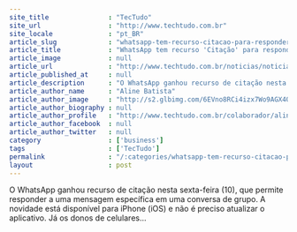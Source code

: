 ```yaml
---
site_title               : "TecTudo"
site_url                 : "http://www.techtudo.com.br"
site_locale              : "pt_BR"
article_slug             : "whatsapp-tem-recurso-citacao-para-responder-mensagem-especifica-veja-como-usar"
article_title            : "WhatsApp tem recurso 'Citação' para responder mensagem específica; veja como usar"
article_image            : null
article_url              : "http://www.techtudo.com.br/noticias/noticia/2016/06/whatsapp-tem-recurso-citacao-para-responder-mensagem-especifica-veja-como-usar.html"
article_published_at     : null
article_description      : "O WhatsApp ganhou recurso de citação nesta sexta-feira (10), que permite responder a uma mensagem específica em uma conversa de grupo. A novidade está disponível para iPhone (iOS) e não é preciso atualizar o aplicativo. Já os donos de celulares..."
article_author_name      : "Aline Batista"
article_author_image     : "http://s2.glbimg.com/6EVno8RCi4izx7Wo9AGX4OJnwzY=/30x30/s2.glbimg.com/vCMgMsB_y2Fu-Tf_WdMI4WFUDkg=/0x90:918x1009/140x140/s.glbimg.com/po/tt2/f/original/2016/02/05/aline.jpg"
article_author_biography : null
article_author_profile   : "http://www.techtudo.com.br/colaborador/aline-batista.html"
article_author_facebook  : null
article_author_twitter   : null
category                 : ['business']
tags                     : ['TecTudo']
permalink                : "/:categories/whatsapp-tem-recurso-citacao-para-responder-mensagem-especifica-veja-como-usar/"
layout                   : post
---
```


O WhatsApp ganhou recurso de citação nesta sexta-feira (10), que permite responder a uma mensagem específica em uma conversa de grupo. A novidade está disponível para iPhone (iOS) e não é preciso atualizar o aplicativo. Já os donos de celulares...
